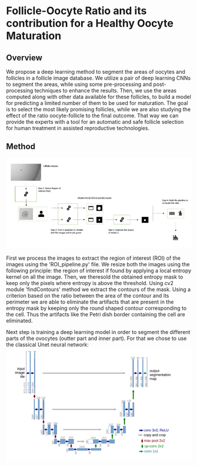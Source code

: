 # Follicle-Oocyte Ratio and its contribution for a Healthy Oocyte Maturation

## Overview
We propose a deep learning method to segment the areas of oocytes and follicles in a follicle image database. 
We utilize a pair of deep learning CNNs to segment the areas, while using some pre-processing and post-processing techniques to enhance the results. 
Then, we use the areas computed along with other data available for these follicles, to build a model for predicting a limited number of them to be used for maturation. 
The goal is to select the most likely promising follicles, while we are also studying the effect of the ratio oocyte-follicle to the final outcome. 
That way we can provide the experts with a tool for an automatic and safe follicle selection for human treatment in assisted reproductive technologies.

## Method

![Schema](figures/schema.png)

First we process the images to extract the region of interest (ROI) of the images using the 'ROI_pipeline.py' file. We resize both the images using the following principle: the region of interest if found by applying a local entropy kernel on all the image. Then, we theresold the obtained entropy mask to keep only the pixels where entropy is above the threshold. Using cv2 module 'findContours' method we extract the contours of the mask. Using a criterion based on the ratio between the area of the contour and its perimeter we are able to eliminate the artifacts that are present in the entropy mask by keeping only the round shaped contour corresponding to the cell. Thus the artifacts like the Petri dish border containing the cell are eliminated.

Next step is training a deep learning model in order to segment the different parts of the ovocytes (outter part and inner part). For that we chose to use the classical Unet neural network:
![Schema](figures/Unet.png)
